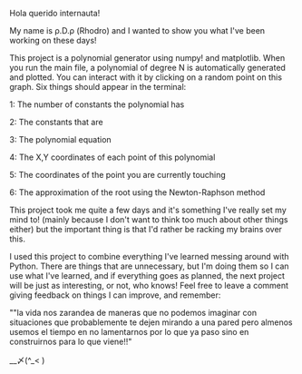 Hola querido internauta!

My name is ρ.D.ρ (Rhodro) and I wanted to show you what I've been working on these days!

This project is a polynomial generator using numpy! and matplotlib. When you run the main file, a polynomial of degree N is automatically generated and plotted. 
You can interact with it by clicking on a random point on this graph. Six things should appear in the terminal:

1: The number of constants the polynomial has

2: The constants that are

3: The polynomial equation

4: The X,Y coordinates of each point of this polynomial

5: The coordinates of the point you are currently touching

6: The approximation of the root using the Newton-Raphson method


This project took me quite a few days and it's something I've really set my mind to! (mainly because I don't want to think too much about other things either) but the important thing is that I'd rather be racking my brains over this.

I used this project to combine everything I've learned messing around with Python. There are things that are unnecessary, but I'm doing them so I can use what I've learned, and if everything goes as planned, 
the next project will be just as interesting, or not, who knows! Feel free to leave a comment giving feedback on things I can improve, and remember:

""la vida nos zarandea de maneras que no podemos imaginar con situaciones que probablemente te dejen mirando a una pared pero  almenos usemos el tiempo en no lamentarnos por lo que ya paso sino en construirnos para lo que viene!!"    

__〆(^_< )



